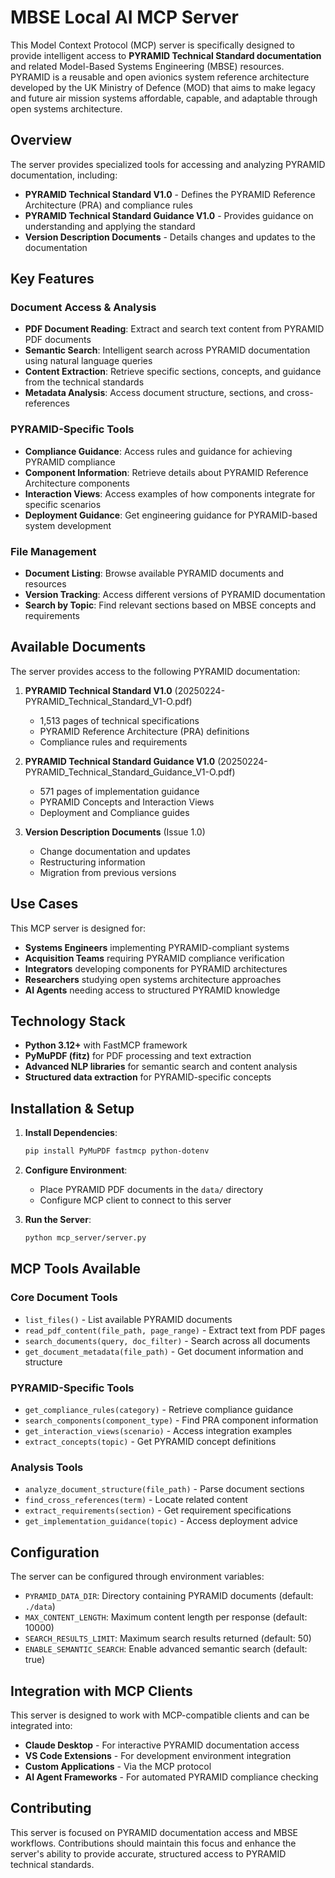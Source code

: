 # MBSE Local AI MCP Server

This Model Context Protocol (MCP) server is specifically designed to provide intelligent access to **PYRAMID Technical Standard documentation** and related Model-Based Systems Engineering (MBSE) resources. PYRAMID is a reusable and open avionics system reference architecture developed by the UK Ministry of Defence (MOD) that aims to make legacy and future air mission systems affordable, capable, and adaptable through open systems architecture.

## Overview

The server provides specialized tools for accessing and analyzing PYRAMID documentation, including:

- **PYRAMID Technical Standard V1.0** - Defines the PYRAMID Reference Architecture (PRA) and compliance rules
- **PYRAMID Technical Standard Guidance V1.0** - Provides guidance on understanding and applying the standard
- **Version Description Documents** - Details changes and updates to the documentation

## Key Features

### Document Access & Analysis
- **PDF Document Reading**: Extract and search text content from PYRAMID PDF documents
- **Semantic Search**: Intelligent search across PYRAMID documentation using natural language queries
- **Content Extraction**: Retrieve specific sections, concepts, and guidance from the technical standards
- **Metadata Analysis**: Access document structure, sections, and cross-references

### PYRAMID-Specific Tools
- **Compliance Guidance**: Access rules and guidance for achieving PYRAMID compliance
- **Component Information**: Retrieve details about PYRAMID Reference Architecture components
- **Interaction Views**: Access examples of how components integrate for specific scenarios
- **Deployment Guidance**: Get engineering guidance for PYRAMID-based system development

### File Management
- **Document Listing**: Browse available PYRAMID documents and resources
- **Version Tracking**: Access different versions of PYRAMID documentation
- **Search by Topic**: Find relevant sections based on MBSE concepts and requirements

## Available Documents

The server provides access to the following PYRAMID documentation:

1. **PYRAMID Technical Standard V1.0** (20250224-PYRAMID_Technical_Standard_V1-O.pdf)
   - 1,513 pages of technical specifications
   - PYRAMID Reference Architecture (PRA) definitions
   - Compliance rules and requirements

2. **PYRAMID Technical Standard Guidance V1.0** (20250224-PYRAMID_Technical_Standard_Guidance_V1-O.pdf)
   - 571 pages of implementation guidance
   - PYRAMID Concepts and Interaction Views
   - Deployment and Compliance guides

3. **Version Description Documents** (Issue 1.0)
   - Change documentation and updates
   - Restructuring information
   - Migration from previous versions

## Use Cases

This MCP server is designed for:

- **Systems Engineers** implementing PYRAMID-compliant systems
- **Acquisition Teams** requiring PYRAMID compliance verification
- **Integrators** developing components for PYRAMID architectures
- **Researchers** studying open systems architecture approaches
- **AI Agents** needing access to structured PYRAMID knowledge

## Technology Stack

- **Python 3.12+** with FastMCP framework
- **PyMuPDF (fitz)** for PDF processing and text extraction
- **Advanced NLP libraries** for semantic search and content analysis
- **Structured data extraction** for PYRAMID-specific concepts

## Installation & Setup

1. **Install Dependencies**:
   ```bash
   pip install PyMuPDF fastmcp python-dotenv
   ```

2. **Configure Environment**:
   - Place PYRAMID PDF documents in the `data/` directory
   - Configure MCP client to connect to this server

3. **Run the Server**:
   ```bash
   python mcp_server/server.py
   ```

## MCP Tools Available

### Core Document Tools
- `list_files()` - List available PYRAMID documents
- `read_pdf_content(file_path, page_range)` - Extract text from PDF pages
- `search_documents(query, doc_filter)` - Search across all documents
- `get_document_metadata(file_path)` - Get document information and structure

### PYRAMID-Specific Tools
- `get_compliance_rules(category)` - Retrieve compliance guidance
- `search_components(component_type)` - Find PRA component information
- `get_interaction_views(scenario)` - Access integration examples
- `extract_concepts(topic)` - Get PYRAMID concept definitions

### Analysis Tools
- `analyze_document_structure(file_path)` - Parse document sections
- `find_cross_references(term)` - Locate related content
- `extract_requirements(section)` - Get requirement specifications
- `get_implementation_guidance(topic)` - Access deployment advice

## Configuration

The server can be configured through environment variables:

- `PYRAMID_DATA_DIR`: Directory containing PYRAMID documents (default: `./data`)
- `MAX_CONTENT_LENGTH`: Maximum content length per response (default: 10000)
- `SEARCH_RESULTS_LIMIT`: Maximum search results returned (default: 50)
- `ENABLE_SEMANTIC_SEARCH`: Enable advanced semantic search (default: true)

## Integration with MCP Clients

This server is designed to work with MCP-compatible clients and can be integrated into:

- **Claude Desktop** - For interactive PYRAMID documentation access
- **VS Code Extensions** - For development environment integration
- **Custom Applications** - Via the MCP protocol
- **AI Agent Frameworks** - For automated PYRAMID compliance checking

## Contributing

This server is focused on PYRAMID documentation access and MBSE workflows. Contributions should maintain this focus and enhance the server's ability to provide accurate, structured access to PYRAMID technical standards.
